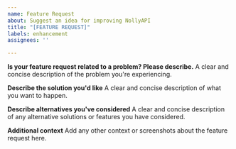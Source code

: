 ```yaml
---
name: Feature Request
about: Suggest an idea for improving NollyAPI
title: "[FEATURE REQUEST]"
labels: enhancement
assignees: ''

---
```


**Is your feature request related to a problem? Please describe.**
A clear and concise description of the problem you're experiencing.

**Describe the solution you'd like**
A clear and concise description of what you want to happen.

**Describe alternatives you've considered**
A clear and concise description of any alternative solutions or features you have considered.

**Additional context**
Add any other context or screenshots about the feature request here.
